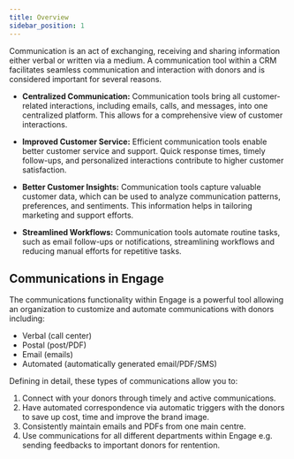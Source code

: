 ```yaml
---
title: Overview
sidebar_position: 1
---
```


Communication is an act of exchanging, receiving and sharing information either verbal or written via a medium. A communication tool within a CRM facilitates seamless communication and interaction with donors and is considered important for several reasons.

- **Centralized Communication:** Communication tools bring all customer-related interactions, including emails, calls, and messages, into one centralized platform. This allows for a comprehensive view of customer interactions.

- **Improved Customer Service:** Efficient communication tools enable better customer service and support. Quick response times, timely follow-ups, and personalized interactions contribute to higher customer satisfaction.

- **Better Customer Insights:** Communication tools capture valuable customer data, which can be used to analyze communication patterns, preferences, and sentiments. This information helps in tailoring marketing and support efforts.

- **Streamlined Workflows:** Communication tools automate routine tasks, such as email follow-ups or notifications, streamlining workflows and reducing manual efforts for repetitive tasks.

## Communications in Engage

The communications functionality within Engage is a powerful tool allowing an organization to customize and automate communications with donors including:

- Verbal (call center)
- Postal (post/PDF)
- Email (emails)
- Automated (automatically generated email/PDF/SMS)

Defining in detail, these types of communications allow you to:

1. Connect with your donors through timely and active communications.
2. Have automated correspondence via automatic triggers with the donors to save up cost, time and improve the brand image.
3. Consistently maintain emails and PDFs from one main centre. 
4. Use communications for all different departments within Engage e.g. sending feedbacks to important donors for rentention. 

